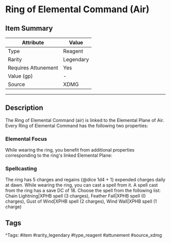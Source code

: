 # Ring of Elemental Command (Air)

## Item Summary

| Attribute            | Value                        |
|----------------------|------------------------------|
| Type                 | Reagent |
| Rarity               | Legendary             |
| Requires Attunement  | Yes                |
| Value (gp)           | -    |
| Source               | XDMG |

---

## Description

The Ring of Elemental Command (air) is linked to the Elemental Plane of Air. Every Ring of Elemental Command has the following two properties:

### Elemental Focus

While wearing the ring, you benefit from additional properties corresponding to the ring's linked Elemental Plane:

### Spellcasting

The ring has 5 charges and regains {@dice 1d4 + 1} expended charges daily at dawn. While wearing the ring, you can cast a spell from it. A spell cast from the ring has a save DC of 18. Choose the spell from the following list: Chain Lightning|XPHB spell (3 charges), Feather Fall|XPHB spell (0 charges), Gust of Wind|XPHB spell (2 charges), Wind Wall|XPHB spell (1 charge)

## Tags

^Tags: #item #rarity_legendary #type_reagent #attunement #source_xdmg